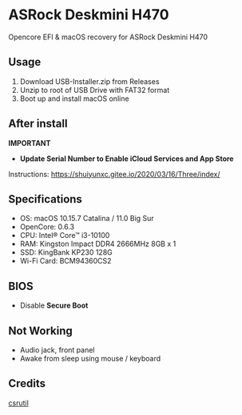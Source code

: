 # ASRock Deskmini H470

Opencore EFI &amp; macOS recovery for ASRock Deskmini H470

## Usage

1. Download USB-Installer.zip from Releases
1. Unzip to root of USB Drive with FAT32 format
1. Boot up and install macOS online

## After install

**IMPORTANT**

- **Update Serial Number to Enable iCloud Services and App Store**

Instructions: https://shuiyunxc.gitee.io/2020/03/16/Three/index/

## Specifications

- OS: macOS 10.15.7 Catalina / 11.0 Big Sur
- OpenCore: 0.6.3
- CPU: Intel® Core™ i3-10100
- RAM: Kingston Impact DDR4 2666MHz 8GB x 1
- SSD: KingBank KP230 128G
- Wi-Fi Card: BCM94360CS2

## BIOS

- Disable **Secure Boot**

## Not Working

- Audio jack, front panel
- Awake from sleep using mouse / keyboard

## Credits

[csrutil](https://github.com/csrutil)
